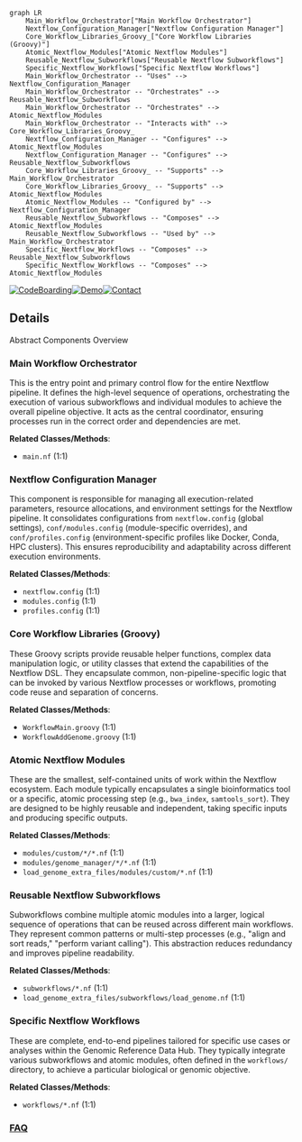 ```mermaid
graph LR
    Main_Workflow_Orchestrator["Main Workflow Orchestrator"]
    Nextflow_Configuration_Manager["Nextflow Configuration Manager"]
    Core_Workflow_Libraries_Groovy_["Core Workflow Libraries (Groovy)"]
    Atomic_Nextflow_Modules["Atomic Nextflow Modules"]
    Reusable_Nextflow_Subworkflows["Reusable Nextflow Subworkflows"]
    Specific_Nextflow_Workflows["Specific Nextflow Workflows"]
    Main_Workflow_Orchestrator -- "Uses" --> Nextflow_Configuration_Manager
    Main_Workflow_Orchestrator -- "Orchestrates" --> Reusable_Nextflow_Subworkflows
    Main_Workflow_Orchestrator -- "Orchestrates" --> Atomic_Nextflow_Modules
    Main_Workflow_Orchestrator -- "Interacts with" --> Core_Workflow_Libraries_Groovy_
    Nextflow_Configuration_Manager -- "Configures" --> Atomic_Nextflow_Modules
    Nextflow_Configuration_Manager -- "Configures" --> Reusable_Nextflow_Subworkflows
    Core_Workflow_Libraries_Groovy_ -- "Supports" --> Main_Workflow_Orchestrator
    Core_Workflow_Libraries_Groovy_ -- "Supports" --> Atomic_Nextflow_Modules
    Atomic_Nextflow_Modules -- "Configured by" --> Nextflow_Configuration_Manager
    Reusable_Nextflow_Subworkflows -- "Composes" --> Atomic_Nextflow_Modules
    Reusable_Nextflow_Subworkflows -- "Used by" --> Main_Workflow_Orchestrator
    Specific_Nextflow_Workflows -- "Composes" --> Reusable_Nextflow_Subworkflows
    Specific_Nextflow_Workflows -- "Composes" --> Atomic_Nextflow_Modules
```

[![CodeBoarding](https://img.shields.io/badge/Generated%20by-CodeBoarding-9cf?style=flat-square)](https://github.com/CodeBoarding/CodeBoarding)[![Demo](https://img.shields.io/badge/Try%20our-Demo-blue?style=flat-square)](https://www.codeboarding.org/demo)[![Contact](https://img.shields.io/badge/Contact%20us%20-%20contact@codeboarding.org-lightgrey?style=flat-square)](mailto:contact@codeboarding.org)

## Details

Abstract Components Overview

### Main Workflow Orchestrator
This is the entry point and primary control flow for the entire Nextflow pipeline. It defines the high-level sequence of operations, orchestrating the execution of various subworkflows and individual modules to achieve the overall pipeline objective. It acts as the central coordinator, ensuring processes run in the correct order and dependencies are met.


**Related Classes/Methods**:

- `main.nf` (1:1)


### Nextflow Configuration Manager
This component is responsible for managing all execution-related parameters, resource allocations, and environment settings for the Nextflow pipeline. It consolidates configurations from `nextflow.config` (global settings), `conf/modules.config` (module-specific overrides), and `conf/profiles.config` (environment-specific profiles like Docker, Conda, HPC clusters). This ensures reproducibility and adaptability across different execution environments.


**Related Classes/Methods**:

- `nextflow.config` (1:1)
- `modules.config` (1:1)
- `profiles.config` (1:1)


### Core Workflow Libraries (Groovy)
These Groovy scripts provide reusable helper functions, complex data manipulation logic, or utility classes that extend the capabilities of the Nextflow DSL. They encapsulate common, non-pipeline-specific logic that can be invoked by various Nextflow processes or workflows, promoting code reuse and separation of concerns.


**Related Classes/Methods**:

- `WorkflowMain.groovy` (1:1)
- `WorkflowAddGenome.groovy` (1:1)


### Atomic Nextflow Modules
These are the smallest, self-contained units of work within the Nextflow ecosystem. Each module typically encapsulates a single bioinformatics tool or a specific, atomic processing step (e.g., `bwa_index`, `samtools_sort`). They are designed to be highly reusable and independent, taking specific inputs and producing specific outputs.


**Related Classes/Methods**:

- `modules/custom/*/*.nf` (1:1)
- `modules/genome_manager/*/*.nf` (1:1)
- `load_genome_extra_files/modules/custom/*.nf` (1:1)


### Reusable Nextflow Subworkflows
Subworkflows combine multiple atomic modules into a larger, logical sequence of operations that can be reused across different main workflows. They represent common patterns or multi-step processes (e.g., "align and sort reads," "perform variant calling"). This abstraction reduces redundancy and improves pipeline readability.


**Related Classes/Methods**:

- `subworkflows/*.nf` (1:1)
- `load_genome_extra_files/subworkflows/load_genome.nf` (1:1)


### Specific Nextflow Workflows
These are complete, end-to-end pipelines tailored for specific use cases or analyses within the Genomic Reference Data Hub. They typically integrate various subworkflows and atomic modules, often defined in the `workflows/` directory, to achieve a particular biological or genomic objective.


**Related Classes/Methods**:

- `workflows/*.nf` (1:1)




### [FAQ](https://github.com/CodeBoarding/GeneratedOnBoardings/tree/main?tab=readme-ov-file#faq)